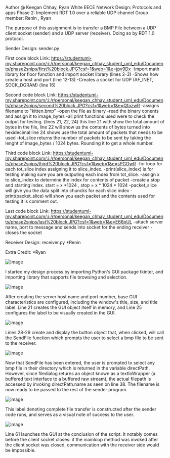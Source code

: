 Author @ Keegan Chhay, Ryan White
EECE Network Design: Protocols and apps
Phase 2: Implement RDT 1.0 over a reliable UDP channel
Group member: Renin , Ryan

The purpose of this assignment is to transfer a BMP File between a UDP client socket (sender)
and a UDP server (receiver). Doing so by RDT 1.0 protocol.

Sender Design: sender.py

First code block Link:
https://studentuml-my.sharepoint.com/:i:/r/personal/keegan_chhay_student_uml_edu/Documents/phase2snips/first%20block.JPG?csf=1&web=1&e=jpv9Dx
 -Import math library for floor function and import socket library (lines 2-3)
 -Shows how create a host and port (line 12-13)
 -Creates a socket for UDP (AF_INET, SOCK_DGRAM) (line 16)


Second code block Link:
https://studentuml-my.sharepoint.com/:i:/r/personal/keegan_chhay_student_uml_edu/Documents/phase2snips/second%20block.JPG?csf=1&web=1&e=QfazwR
-assigns filename to "kitten.bmp"
-open the file as binary
-read the binary conents and assign it to image_bytes
-all print functions used were to check the output for testing. (lines 21, 22, 24)
this line 21 with show the total amount of bytes in the file, line 22 will show us the contents of bytes turned into hexidecimal
line 24 shows use the total amount of packets that needs to be used
-tot_slice returns the number of packets to be sent by taking the lenght of image_bytes / 1024 bytes. Rounding it to get a whole number.


Third code block Link:
https://studentuml-my.sharepoint.com/:i:/r/personal/keegan_chhay_student_uml_edu/Documents/phase2snips/third%20block.JPG?csf=1&web=1&e=sPGOwR
-for loop for each tot_slice index assigning it to slice_index.
-print(slice_index) is for testing making sure you are outputing each index from tot_slice.
-assign x to slice_index to determine the index for contents of packet
-create a stop and starting index. start = x *1024 , stop = x * 1024 * 1024
-packet_slice will give you the data split into chuncks for each slice index
-print(packet_slice) will show you each packet and the contents used for testing it is comment out.


Last code block Link:
https://studentuml-my.sharepoint.com/:i:/r/personal/keegan_chhay_student_uml_edu/Documents/phase2snips/last%20block.JPG?csf=1&web=1&e=E66pUL
-attach server name, port to message and sends into socket for the ending receiver
-closes the socket

Receiver Design: receiver.py *Renin




Extra Credit: *Ryan

![image](https://user-images.githubusercontent.com/44981300/193417586-73ba67b3-57e3-4ad7-bc8b-a857d11dde54.png)

I started my design process by importing Python's GUI package tkinter, and importing library that supports file browsing and selection.

![image](https://user-images.githubusercontent.com/44981300/193417636-fd2b316e-4b33-444c-b2c8-3e9764b25e66.png)

After creating the server host name and port number, base GUI characteristics are configured, including the window's title, size, and title label. Line 21 creates the GUI object itself in memory, and Line 25 configures the label to be visually created in the GUI.

![image](https://user-images.githubusercontent.com/44981300/193417818-f2a3d0b0-1f05-4ed5-81de-56cd7b241d8d.png)

Lines 28-29 create and display the button object that, when clicked, will call the SendFile function which prompts the user to select a bmp file to be sent to the receiver.

![image](https://user-images.githubusercontent.com/44981300/193417892-ce3fa17f-e63a-4964-8d97-dfc63846bd19.png)

Now that SendFile has been entered, the user is prompted to select any bmp file in their directory which is returned in the variable directPath. However, since filedialog returns an object known as a textIoWrapper (a buffered text interface to a buffered raw stream), the actual filepath is accessed by invoking directPath.name as seen on line 38. The filename is now ready to be passed to the rest of the sender program.

![image](https://user-images.githubusercontent.com/44981300/193418132-fe70109a-742d-4259-89a5-42fe19aab55c.png)

This label denoting complete file transfer is constructed after the sender code runs, and serves as a visual note of success to the user.

![image](https://user-images.githubusercontent.com/44981300/193418178-b10f13ec-02fd-4adc-9714-d5f03b5cbe17.png)

Line 61 launches the GUI at the conclusion of the script. It notably comes before the client socket closes: if the mainloop method was invoked after the client socket was closed, communication with the receiver side would be impossible.

